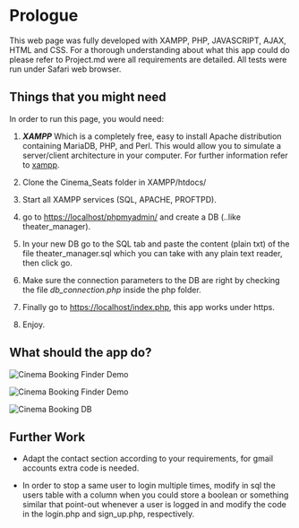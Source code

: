 # Prologue
This web page was fully developed with XAMPP, PHP, JAVASCRIPT, AJAX, HTML and CSS. For a thorough understanding about what this app could do please refer to Project.md were all requirements are detailed. All tests were run under Safari web browser. 


## Things that you might need

In order to run this page, you would need:

1. ***XAMPP*** Which is a completely free, easy to install Apache distribution containing MariaDB, PHP, and Perl.
This would allow you to simulate a server/client architecture in your computer. For further information refer to [xampp](https://www.apachefriends.org/index.html).

2. Clone the Cinema_Seats folder in XAMPP/htdocs/

3. Start all XAMPP services (SQL, APACHE, PROFTPD).

4. go to [https://localhost/phpmyadmin/](https://localhost/phpmyadmin/) and create a DB (..like theater_manager).

5. In your new DB go to the SQL tab and paste the content (plain txt) of the file theater_manager.sql which you can
take with any plain text reader, then click go.

6. Make sure the connection parameters to the DB are right by checking the file _db_connection.php_ inside the php folder.

7. Finally go to [https://localhost/index.php](https://localhost/index.php), this app works under https.

8. Enjoy.


## What should the app do?

![Cinema Booking Finder Demo](Demo/cinema_booking_demo.gif)

![Cinema Booking Finder Demo](Demo/cinema_booking_demo2.gif)

![Cinema Booking DB](Demo/cinema_booking_db.gif)

## Further Work

- Adapt the contact section according to your requirements, for gmail accounts extra code is needed.

- In order to stop a same user to login multiple times, modify in sql the users table with a column when you could
store a boolean or something similar that point-out whenever a user is logged in and modify the code in the
login.php and sign_up.php, respectively.


